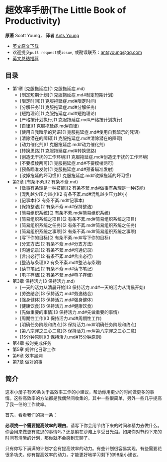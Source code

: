 超效率手册(The Little Book of Productivity)
=======================
**原著** Scott Young， **译者** [Ants Young](https://github.com/Antsypc)

- [英文原文下载](https://www.scotthyoung.com/blog/Programs/TheLittleBookOfProductivity_preview.pdf) 
- 欢迎提交`pull request`或`issue`, 或勘误联系：antsyoung@qq.com
- [英文总结推荐](http://www.stafforini.com/blog/summary-of-the-little-book-of-productivity-by-scott-young/)

## 目录
- 第1章 [克服拖延症](1 克服拖延症.md)
    - [制定短期计划](1 克服拖延症.md#制定短期计划)
    - [限定时间](1 克服拖延症.md#限定时间)
    - [分解任务](1 克服拖延症.md#分解任务)
    - [短跑理论](1 克服拖延症.md#短跑理论)
    - [严格按计划执行](1 克服拖延症.md#严格按计划执行)
    - [自律](1 克服拖延症.md#自律)
    - [使用自我暗示的咒语](1 克服拖延症.md#使用自我暗示的咒语)
    - [清除潜在的障碍](1 克服拖延症.md#清除潜在的障碍)
    - [动力催化剂](1 克服拖延症.md#动力催化剂)
    - [转换思路](1 克服拖延症.md#转换思路)
    - [创造无干扰的工作环境](1 克服拖延症.md#创造无干扰的工作环境)
    - [不要模棱两可](1 克服拖延症.md#不要模棱两可)
    - [预备瞄准发射](1 克服拖延症.md#预备瞄准发射)
    - [改掉拖延的坏习惯](1 克服拖延症.md#改掉拖延的坏习惯)
- 第2章 [有条不紊](2 有条不紊.md)
    - [做事有条理是一种技能](2 有条不紊.md#做事有条理是一种技能)
    - [混乱越少压力越小](2 有条不紊.md#混乱越少压力越小)
    - [记事本](2 有条不紊.md#记事本)
    - [保持整洁](2 有条不紊.md#保持整洁)
    - [简易组织系统](2 有条不紊.md#简易组织系统)
    - [简易组织系统之项目](2 有条不紊.md#简易组织系统之项目)
    - [简易组织系统之任务](2 有条不紊.md#简易组织系统之任务)
    - [简易组织系统之事项](2 有条不紊.md#简易组织系统之事项)
    - [写下你的目标](2 有条不紊.md#写下你的目标)
    - [分支方法](2 有条不紊.md#分支方法)
    - [沟通记录](2 有条不紊.md#沟通记录)
    - [言出必行](2 有条不紊.md#言出必行)
    - [整洁与条理](2 有条不紊.md#整洁与条理)
    - [读书笔记](2 有条不紊.md#读书笔记)
    - [电子存储](2 有条不紊.md#电子存储)
- 第3章 保持活力(3 保持活力.md)
    - [一天的活力从清晨开始](3 保持活力.md#一天的活力从清晨开始)
    - [劳逸结合](3 保持活力.md#劳逸结合)
    - [强身健体](3 保持活力.md#强身健体)
    - [健康饮食](3 保持活力.md#健康饮食)
    - [先做重要的事情](3 保持活力.md#先做重要的事情)
    - [周期性工作](3 保持活力.md#周期性工作)
    - [明确任务阶段和终点](3 保持活力.md#明确任务阶段和终点)
    - [第八宗罪之三心二意](3 保持活力.md#第八宗罪之三心二意)
    - [15分钟原则](3 保持活力.md#15分钟原则)
- 第4章 按时完成任务
- 第5章 规律化日常工作
- 第6章 效率黑洞
- 第7章 做对的事

## 简介
这本小册子有99条关于高效率工作的小建议，帮助你用更少的时间做更多的事情。这些高效率的方法都是我偶然间收集的，其中一些很简单，另外一些几乎提高了我一倍的工作效率。

首先，看看我们的第一条：

**必须找一个需要提高效率的理由**。请写下你会用节约下来的时间和精力去做什么。你会用来做更有意思的事情吗？还是躺在沙滩上享受日光浴。如果你对节约下来的时间有清晰的计划，那你就不会感到无聊了。

只有你写下满满的计划才会有提高效率的动力。有些计划很容易实现，有些需要花很多功夫。你有提高效率的动力，才能更好地学习剩下的98条小建议。
